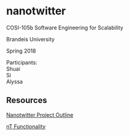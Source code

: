 # nanotwitter

COSI-105b Software Engineering for Scalability

Brandeis University

Spring 2018

Participants: <br/>
Shuai <br/>
Si <br/>
Alyssa <br/>

## Resources

[Nanotwitter Project Outline](http://cosi105b.s3-website-us-west-2.amazonaws.com/content/nt/03_nt_outline.md/)

[nT Functionality](http://cosi105b.s3-website-us-west-2.amazonaws.com/content/nt/01_nt_functionality.md/)
